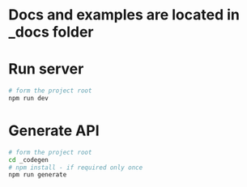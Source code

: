 # Docs and examples are located in _docs folder

# Run server
```bash
# form the project root
npm run dev
```

# Generate API
```bash
# form the project root
cd _codegen
# npm install - if required only once
npm run generate
```
